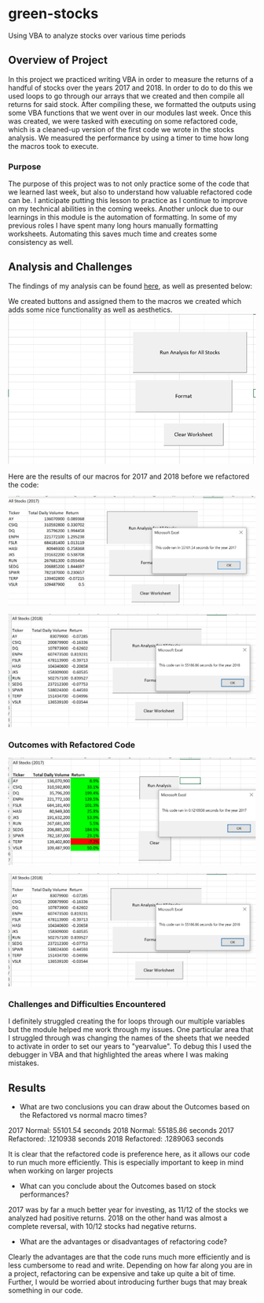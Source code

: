 # green-stocks

Using VBA to analyze stocks over various time periods

## Overview of Project

In this project we practiced writing VBA in order to measure the returns of a handful of stocks over the years 2017 and 2018. In order to do to do this we used loops to go through our arrays that we created and then compile all returns for said stock. After compiling these, we formatted the outputs using some VBA functions that we went over in our modules last week. Once this was created, we were tasked with executing on some refactored code, which is a cleaned-up version of the first code we wrote in the stocks analysis. We measured the performance by using a timer to time how long the macros took to execute. 

### Purpose

The purpose of this project was to not only practice some of the code that we learned last week, but also to understand how valuable refactored code can be. I anticipate putting this lesson to practice as I continue to improve on my technical abilities in the coming weeks. Another unlock due to our learnings in this module is the automation of formatting. In some of my previous roles I have spent many long hours manually formatting worksheets. Automating this saves much time and creates some consistency as well.
 
## Analysis and Challenges

 The findings of my analysis can be found [here](https://github.com/jtspingler/green-stocks), as well as presented below:

We created buttons and assigned them to the macros we created which adds some nice functionality as well as aesthetics.
![This is an image](https://github.com/jtspingler/green-stocks/blob/9f60928e82792d3acb053853bc878d5beb8d4fbb/All%20Stocks%20blank.PNG) 

Here are the results of our macros for 2017 and 2018 before we refactored the code: 

![This is an image](https://github.com/jtspingler/green-stocks/blob/9f60928e82792d3acb053853bc878d5beb8d4fbb/All%20Stocks%202017%20timer.PNG)

![This is an image](https://github.com/jtspingler/green-stocks/blob/9f60928e82792d3acb053853bc878d5beb8d4fbb/All%20Stocks%202018%20timer.PNG)

### Outcomes with Refactored Code

![This is an image](https://github.com/jtspingler/green-stocks/blob/9f60928e82792d3acb053853bc878d5beb8d4fbb/Refactored%20All%20Stocks%202017%20timer%20formatted.PNG)

![This is an image](https://github.com/jtspingler/green-stocks/blob/9f60928e82792d3acb053853bc878d5beb8d4fbb/All%20Stocks%202018%20timer.PNG)

### Challenges and Difficulties Encountered

I definitely struggled creating the for loops through our multiple variables but the module helped me work through my issues. One particular area that I struggled through was changing the names of the sheets that we needed to activate in order to set our years to "yearvalue". To debug this I used the debugger in VBA and that highlighted the areas where I was making mistakes.

## Results

- What are two conclusions you can draw about the Outcomes based on the Refactored vs normal macro times?

2017 Normal: 55101.54 seconds
2018 Normal: 55185.86 seconds
2017 Refactored: .1210938 seconds
2018 Refactored: .1289063 seconds

It is clear that the refactored code is preference here, as it allows our code to run much more efficiently. This is especially important to keep in mind when working on larger projects

- What can you conclude about the Outcomes based on stock performances?

2017 was by far a much better year for investing, as 11/12 of the stocks we analyzed had positive returns. 2018 on the other hand was almost a complete reversal, with 10/12 stocks had negative returns.

- What are the advantages or disadvantages of refactoring code?

Clearly the advantages are that the code runs much more efficiently and is less cumbersome to read and write. Depending on how far along you are in a project, refactoring can be expensive and take up quite a bit of time. Further, I would be worried about introducing further bugs that may break something in our code.
